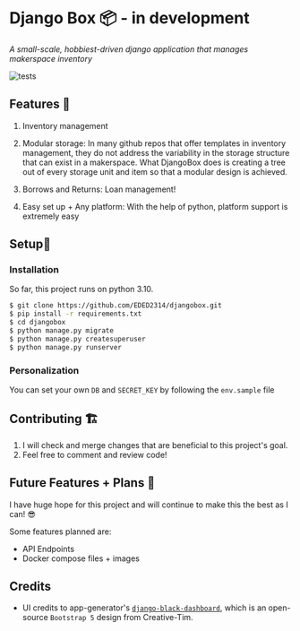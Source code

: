 # Django Box 📦 - in development
*A small-scale, hobbiest-driven django application that manages makerspace inventory*

![tests](https://github.com/EDED2314/djangobox/actions/workflows/django.yml/badge.svg)

## Features 🚀
1. Inventory management

2. Modular storage: In many github repos that offer templates in inventory management, they do not address the variability in the storage structure that can exist in a makerspace. What DjangoBox does is creating a tree out of every storage unit and item so that a modular design is achieved.

3. Borrows and Returns: Loan management!

4. Easy set up + Any platform: With the help of python, platform support is extremely easy

## Setup👀
### Installation
So far, this project runs on python 3.10.
```bash
$ git clone https://github.com/EDED2314/djangobox.git
$ pip install -r requirements.txt
$ cd djangobox
$ python manage.py migrate
$ python manage.py createsuperuser
$ python manage.py runserver
```

### Personalization
You can set your own `DB` and `SECRET_KEY` by following the `env.sample` file


## Contributing 🏗️
1. I will check and merge changes that are beneficial to this project's goal.
2. Feel free to comment and review code!

## Future Features + Plans 🛫
I have huge hope for this project and will continue to make this the best as I can! 😎

Some features planned are:
- API Endpoints
- Docker compose files + images

## Credits
- UI credits to app-generator's [`django-black-dashboard`](https://github.com/app-generator/django-black-dashboard), which is an open-source `Bootstrap 5` design from Creative-Tim.
